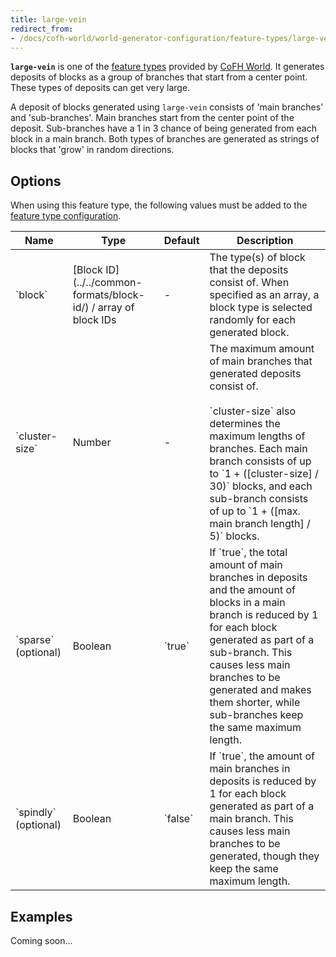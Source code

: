```yaml
---
title: large-vein
redirect_from:
- /docs/cofh-world/world-generator-configuration/feature-types/large-vein/
---
```


**`large-vein`** is one of the [feature types](../) provided by [CoFH
World](../../../). It generates deposits of blocks as a group of branches that
start from a center point. These types of deposits can get very large.

A deposit of blocks generated using `large-vein` consists of 'main branches' and
'sub-branches'. Main branches start from the center point of the deposit.
Sub-branches have a 1 in 3 chance of being generated from each block in a main
branch. Both types of branches are generated as strings of blocks that 'grow' in
random directions.


Options
-------

When using this feature type, the following values must be added to the [feature
type configuration](../../feature-format/#feature-type-configuration).

<div class="uk-overflow-container">
    <table class="uk-table uk-table-striped uk-text-small">
        <thead>
            <tr>
                <th>Name</th>
                <th>Type</th>
                <th>Default</th>
                <th>Description</th>
            </tr>
        </thead>
        <tbody>
            <tr>
                <td markdown="span">`block`</td>
                <td markdown="span">
                    [Block ID](../../common-formats/block-id/)
                    / array of block IDs
                </td>
                <td>-</td>
                <td markdown="span">
                    The type(s) of block that the deposits consist of. When
                    specified as an array, a block type is selected randomly for
                    each generated block.
                </td>
            </tr>
            <tr>
                <td markdown="span">`cluster-size`</td>
                <td>Number</td>
                <td>-</td>
                <td markdown="span">
                    The maximum amount of main branches that generated deposits
                    consist of.<br />
                    <br />
                    `cluster-size` also determines the maximum lengths of
                    branches. Each main branch consists of up to
                    `1 + ([cluster-size] / 30)` blocks, and each sub-branch
                    consists of up to `1 + ([max. main branch length] / 5)`
                    blocks.
                </td>
            </tr>
            <tr>
                <td markdown="span">`sparse` (optional)</td>
                <td>Boolean</td>
                <td markdown="span">`true`</td>
                <td markdown="span">
                    If `true`, the total amount of main branches in deposits and
                    the amount of blocks in a main branch is reduced by 1 for
                    each block generated as part of a sub-branch. This causes
                    less main branches to be generated and makes them shorter,
                    while sub-branches keep the same maximum length.
                </td>
            </tr>
            <tr>
                <td markdown="span">`spindly` (optional)</td>
                <td>Boolean</td>
                <td markdown="span">`false`</td>
                <td markdown="span">
                    If `true`, the amount of main branches in deposits is
                    reduced by 1 for each block generated as part of a main
                    branch. This causes less main branches to be generated,
                    though they keep the same maximum length.
                </td>
            </tr>
        </tbody>
    </table>
</div>


Examples
--------

Coming soon...
